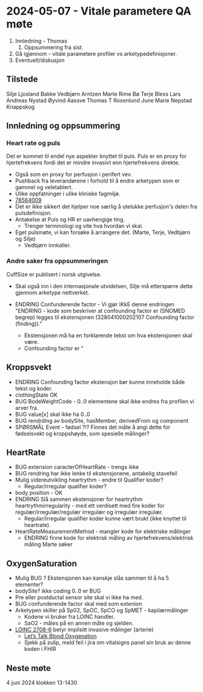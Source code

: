 # 2024-05-07 - Vitale parametere QA møte

1. Innledning - Thomas
   1. Oppsummering fra sist.
2. Gå igjennom - vitale parametere profiler vs arketypedefinisjoner.
3. Eventuelt/diskusjon

## Tilstede

Silje Ljosland Bakke
Vedbjørn Arntzen
Marte Rime Bø
Terje Bless
Lars Andreas Nystad
Øyvind Aassve
Thomas T Rosenlund
June Marie Nepstad Knappskog

## Innledning og oppsummering

### Heart rate og puls

Det er kommet til endel nye aspekter knyttet til puls.
Puls er en proxy for hjertefrekvens fordi det er mindre invasivt enn hjertefrekvens direkte.

* Også som en proxy for perfusjon i perifert vev.
* Pushback fra leverandørene i forhold til å endre arketypen som er gammel og veletablert.
* Ulike oppfatninger i ulike kliniske fagmiljø.
* [78564009](https://browser.ihtsdotools.org/?perspective=full&conceptId1=78564009&edition=MAIN/2024-05-01&release=&)
* Det er ikke sikkert det hjelper noe særlig å utelukke perfusjon's delen fra pulsdefinisjon.
* Antakelse at Puls og HR er uavhengige ting.
  * Trenger terminologi og vite hva hvordan vi skal.
* Eget pulsmøte, vi kan forsøke å arrangere det. (Marte, Terje, Vedbjørn og Silje)
  * Vedbjørn innkaller.

### Andre saker fra oppsummeringen

CuffSize er publisert i norsk utgivelse.

* Skal også inn i den internasjonale utvidelsen, Silje må etterspørre dette gjennom arketype nettverket.

* ENDRING Confunderende factor - Vi gjør IKkE denne endringen "ENDRING - kode som beskriver at confounding factor er (SNOMED begrep) legges til ekstensjonen (328041000202107 Confounding factor (finding))."
  * Ekstensjonen må ha en forklarende tekst om hva ekstensjonen skal være.
  * Confounding factor er "

## Kroppsvekt

* ENDRING Confounding factor ekstensjon bør kunne inneholde både tekst og koder.
* clothingState OK
* BUG BodeWeightCode - 0..0 elementene skal ikke endres fra profilen vi arver fra.
* BUG value[x] skal ikke ha 0..0
* BUG rendrding av bodySite, hasMember, derivedFrom og component
* SPØRSMÅL Event - fødsel ?!? Finnes det måte å angi dette for fødselsvekt og kroppshøyde, som spesielle målinger?

## HeartRate

* BUG extension caracterOfHeartRate - trengs ikke
* BUG rendring har ikke lenke til ekstensjonene, antakelig stavefeil
* Mulig videreutvikling heartrythm - endre til Qualifier koder?
  * Regular/irregular qualifier koder?
* body position - OK
* ENDRING Slå sammen ekstensjoner for heartrythm heartrythmirregularity - med ett verdisett med fire koder for regulær/irregulær/regulær irregulær og irregulær irregulær.
  * Regular/irregular qualifier koder kunne vært brukt (ikke knyttet til heartrate).
* HeartRateMeasurementMethod - mangler kode for elektriske målinger
  * ENDRING finne kode for elektrisk måling av hjertefrekvens/elektrisk måling Marte søker

## OxygenSaturation

* Mulig BUG ? Ekstensjonen kan kanskje slås sammen til å ha 5 elementer?
* bodySite? ikke coding 0..0 er BUG
* Pre eller postductal sensor site skal vi ikke ha med.
* BUG confunderende factor skal med som extenion
* Arketypen skiller på Sp02, SpOC, SpCO og SpMET - kapilærmålinger
  * Kodene vi bruker fra LOINC handler.
  * SaO2 - måles på en annen måte og sjelden.
* [LOINC 2708-6](https://loinc.org/2708-6) betyr implisitt invasive målinger (arterie)
  * [Let’s Talk Blood Oxygenation](https://www.cablesandsensors.com/pages/difference-between-spo2-sao2-pao2)
  * Sjekk på zulip, meld feil i jira om vitalsigns panel sin bruk av denne koden i FHIR

## Neste møte

4 juni 2024 klokken 13-1430
